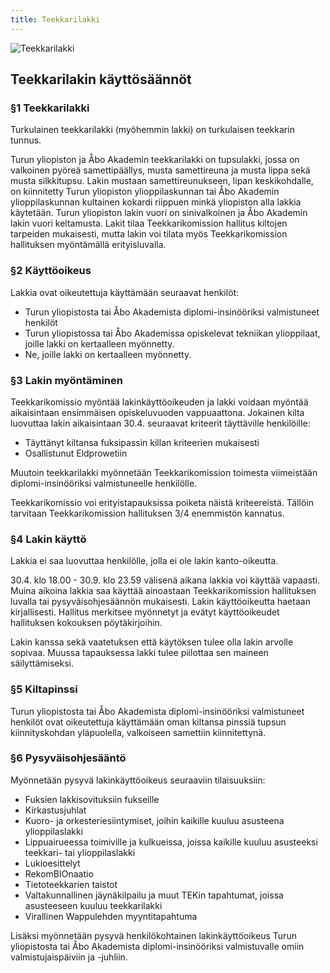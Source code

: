 ```yaml
---
title: Teekkarilakki
---
```

![Teekkarilakki](/images/teekkarihattu.jpg)

## Teekkarilakin käyttösäännöt

### §1 Teekkarilakki

Turkulainen teekkarilakki (myöhemmin lakki) on turkulaisen teekkarin tunnus.

Turun yliopiston ja Åbo Akademin teekkarilakki on tupsulakki, jossa on valkoinen pyöreä samettipäällys, musta samettireuna ja musta lippa sekä musta silkkitupsu. Lakin mustaan samettireunukseen, lipan keskikohdalle, on kiinnitetty Turun yliopiston ylioppilaskunnan tai Åbo Akademin ylioppilaskunnan kultainen kokardi riippuen minkä yliopiston alla lakkia käytetään. Turun yliopiston lakin vuori on sinivalkoinen ja Åbo Akademin lakin vuori keltamusta. Lakit tilaa Teekkarikomission hallitus kiltojen tarpeiden mukaisesti, mutta lakin voi tilata myös Teekkarikomission hallituksen myöntämällä erityisluvalla.

### §2 Käyttöoikeus

Lakkia ovat oikeutettuja käyttämään seuraavat henkilöt:
* Turun yliopistosta tai Åbo Akademista diplomi-insinööriksi valmistuneet henkilöt
* Turun yliopistossa tai Åbo Akademissa opiskelevat tekniikan ylioppilaat, joille lakki on kertaalleen myönnetty.
* Ne, joille lakki on kertaalleen myönnetty.

### §3 Lakin myöntäminen

Teekkarikomissio myöntää lakinkäyttöoikeuden ja lakki voidaan myöntää aikaisintaan ensimmäisen opiskeluvuoden vappuaattona. Jokainen kilta luovuttaa lakin aikaisintaan 30.4. seuraavat kriteerit täyttäville henkilöille:

* Täyttänyt kiltansa fuksipassin killan kriteerien mukaisesti
* Osallistunut Eldprowetiin

Muutoin teekkarilakki myönnetään Teekkarikomission toimesta viimeistään diplomi-insinööriksi valmistuneelle henkilölle.

Teekkarikomissio voi erityistapauksissa poiketa näistä kriteereistä. Tällöin tarvitaan Teekkarikomission hallituksen 3/4 enemmistön kannatus.

### §4 Lakin käyttö

Lakkia ei saa luovuttaa henkilölle, jolla ei ole lakin kanto-oikeutta.

30.4. klo 18.00 - 30.9. klo 23.59 välisenä aikana lakkia voi käyttää vapaasti. Muina aikoina lakkia saa käyttää ainoastaan Teekkarikomission hallituksen luvalla tai pysyväisohjesäännön mukaisesti. Lakin käyttöoikeutta haetaan kirjallisesti. Hallitus merkitsee myönnetyt ja evätyt käyttöoikeudet hallituksen kokouksen pöytäkirjoihin.

Lakin kanssa sekä vaatetuksen että käytöksen tulee olla lakin arvolle sopivaa. Muussa tapauksessa lakki tulee piilottaa sen maineen säilyttämiseksi.

### §5 Kiltapinssi

Turun yliopistosta tai Åbo Akademista diplomi-insinööriksi valmistuneet henkilöt ovat oikeutettuja käyttämään oman kiltansa pinssiä tupsun kiinnityskohdan yläpuolella, valkoiseen samettiin kiinnitettynä.

### §6 Pysyväisohjesääntö

Myönnetään pysyvä lakinkäyttöoikeus seuraaviin tilaisuuksiin:
* Fuksien lakkisovituksiin fukseille
* Kirkastusjuhlat
* Kuoro- ja orkesteriesiintymiset, joihin kaikille kuuluu asusteena ylioppilaslakki
* Lippuairueessa toimiville ja kulkueissa, joissa kaikille kuuluu asusteeksi teekkari- tai ylioppilaslakki
* Lukioesittelyt
* RekomBIOnaatio
* Tietoteekkarien taistot
* Valtakunnallinen jäynäkilpailu ja muut TEKin tapahtumat, joissa asusteeseen kuuluu teekkarilakki
* Virallinen Wappulehden myyntitapahtuma

Lisäksi myönnetään pysyvä henkilökohtainen lakinkäyttöoikeus Turun yliopistosta tai Åbo Akademista diplomi-insinööriksi valmistuvalle omiin valmistujaispäiviin ja -juhliin.
